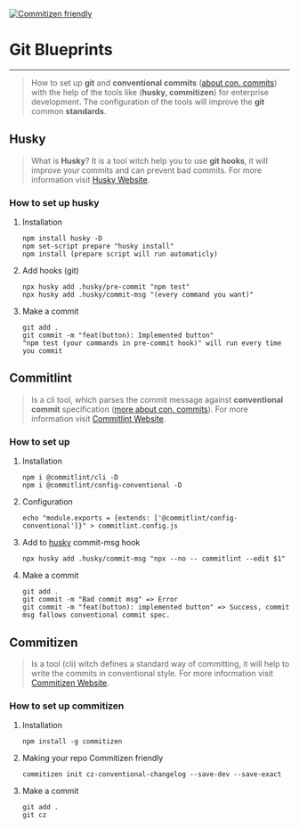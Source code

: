 [![Commitizen friendly](https://img.shields.io/badge/commitizen-friendly-brightgreen.svg)](https://github.com/commitizen/cz-cli)

# Git Blueprints

---

> How to set up **git** and **conventional commits** ([about con. commits](https://www.conventionalcommits.org/en/v1.0.0/)) 
> with the help of the tools
> like (**husky, commitizen**) for enterprise development. The configuration of the tools will
> improve the **git** common **standards**.

## Husky

> What is **Husky**? It is a tool witch help you to use **git hooks**, 
> it will improve your commits and can prevent bad commits.
> For more information visit [Husky Website](https://github.com/typicode/husky#readme).

### How to set up husky

1. Installation
    ```
    npm install husky -D
    npm set-script prepare "husky install"
    npm install (prepare script will run automaticly)
    ```
2. Add hooks (git)
    ```
    npx husky add .husky/pre-commit "npm test"
    npx husky add .husky/commit-msg "(every command you want)"
    ```
3. Make a commit
    ```
   git add . 
   git commit -m "feat(button): Implemented button"
   "npm test (your commands in pre-commit hook)" will run every time you commit
   ```
   
## Commitlint

> Is a cli tool, which parses the commit message against 
> **conventional commit** specification ([more about con. commits](https://www.conventionalcommits.org/en/v1.0.0/)). 
> For more information visit [Commitlint Website](https://commitlint.js.org/#/?id=getting-started).

### How to set up

1. Installation
   ```
   npm i @commitlint/cli -D
   npm i @commitlint/config-conventional -D
   ```
2. Configuration
   ```
   echo "module.exports = {extends: ['@commitlint/config-conventional']}" > commitlint.config.js
   ```
3. Add to [husky](#husky) commit-msg hook
   ```
   npx husky add .husky/commit-msg "npx --no -- commitlint --edit $1"
   ```
4. Make a commit
   ```
   git add .
   git commit -m "Bad commit msg" => Error
   git commit -m "feat(button): implemented button" => Success, commit msg fallows conventional commit spec.
   ```

## Commitizen

> Is a tool (cli) witch defines a standard way of committing, it will help to write the commits in conventional style. 
> For more information visit [Commitizen Website](https://github.com/commitizen/cz-cli). 

### How to set up commitizen

1. Installation
   ```
   npm install -g commitizen
   ```
2. Making your repo Commitizen friendly
   ```
   commitizen init cz-conventional-changelog --save-dev --save-exact
   ```
3. Make a commit
   ```
   git add .
   git cz
   ```
